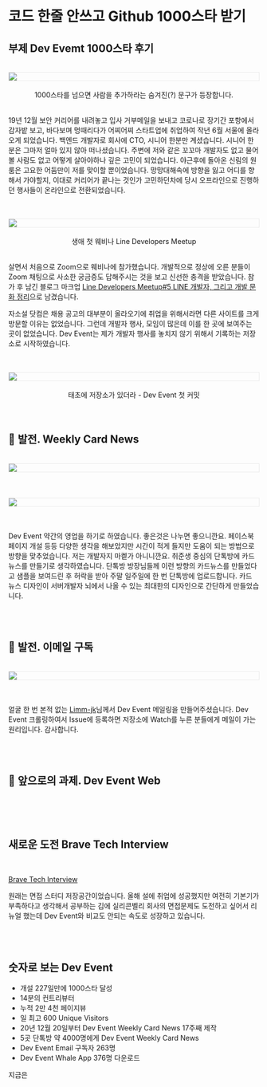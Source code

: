 # 코드 한줄 안쓰고 Github 1000스타 받기

## 부제 Dev Evemt 1000스타 후기 

<br />
<img src="./img/cover.png?raw=true" align="center" style="display: block; margin: 0px auto; display: block; height: auto; border:1px solid #eaeaea; padding: 0px;" width="" >
<br />
<center> 1000스타를 넘으면 사람을 추가하라는 숨겨진(?) 문구가 등장합니다. </center>
<br />


19년 12월 보안 커리어를 내려놓고 입사 거부메일을 보내고 코로나로 장기간 포항에서 감자밭 보고, 바다보며 멍때리다가 어찌어찌 스타트업에 취업하여 작년 6월 서울에 올라오게 되었습니다. 백엔드 개발자로 회사에 CTO, 시니어 한분만 계셨습니다. 시니어 한분은 그마저 얼마 있지 않아 떠나셨습니다. 주변에 저와 같은 꼬꼬마 개발자도 없고 물어볼 사람도 없고 어떻게 살아야하나 깊은 고민이 되었습니다. 야근후에 돌아온 신림의 원룸은 고요한 어둠만이 저를 맞이할 뿐이었습니다. 망망대해속에 방향을 잃고 어디를 향해서 가야할지, 이대로 커리어가 끝나는 것인가 고민하던차에 당시 오프라인으로 진행하던 행사들이 온라인으로 전환되었습니다. 

<br />
<br />
<img src="./img/line.png?raw=true" align="center" style="display: block; margin: 0px auto; display: block; height: auto; border:1px solid #eaeaea; padding: 0px;" width="" >
<br />
<center> 생애 첫 웨비나 Line Developers Meetup </center>
<br />

살면서 처음으로 Zoom으로 웨비나에 참가했습니다. 개발적으로 정상에 오른 분들이 Zoom 채팅으로 사소한 궁금증도 답해주시는 것을 보고 신선한 충격을 받았습니다. 참가 후 남긴 블로그 마크업 [Line Developers Meetup#5 LINE 개발자, 그리고 개발 문화 정리](https://covenant.tistory.com/179)으로 남겼습니다.

자소설 닷컴은 채용 공고의 대부분이 올라오기에 취업을 위해서라면 다른 사이트를 크게 방문할 이유는 없었습니다. 그런데 개발자 행사, 모임이 많은데 이를 한 곳에 보여주는 곳이 없었습니다. Dev Event는 제가 개발자 행사를 놓치지 않기 위해서 기록하는 저장소로 시작하였습니다. 

<br />
<br />
<img src="./img/init.png?raw=true" align="center" style="display: block; margin: 0px auto; display: block; height: auto; border:1px solid #eaeaea; padding: 0px;" width="" >
<br />
<center> 태초에 저장소가 있더라 - Dev Event 첫 커밋 </center>
<br />
<br />


## 🚀 발전. Weekly Card News 

<br />
<img src="./img/weekly_news.png?raw=true" align="center" style="display: block; margin: 0px auto; display: block; height: auto; border:1px solid #eaeaea; padding: 0px;" width="" >
<br />
<center>    </center>
<br />
<br />
<img src="./img/kakao.png?raw=true" align="center" style="display: block; margin: 0px auto; display: block; height: auto; border:1px solid #eaeaea; padding: 0px;" width="" >
<br />
<center>    </center>
<br />

Dev Event 약간의 영업을 하기로 하였습니다. 좋은것은 나누면 좋으니깐요. 페이스북 페이지 개설 등등 다양한 생각을 해보았지만 시간이 적게 들지만 도움이 되는 방법으로 방향을 맞추었습니다. 저는 개발자지 마켙가 아니니깐요. 취준생 중심의 단톡방에 카드뉴스를 만들기로 생각하였습니다. 단톡방 방장님들께 이런 방향의 카드뉴스를 만들었다고 샘플을 보여드린 후 허락을 받아 주말 일주일에 한 번 단톡방에 업로드합니다. 카드 뉴스 디자인이 서버개발자 뇌에서 나올 수 있는 최대한의 디자인으로 간단하게 만들었습니다. 

<br />
<br />

## 🚀 발전. 이메일 구독   

<br />
<img src="./img/subscribe.png?raw=true" align="center" style="display: block; margin: 0px auto; display: block; height: auto; border:1px solid #eaeaea; padding: 0px;" width="" >
<br />
<center>    </center>
<br />

얼굴 한 번 본적 없는 [Limm-jk](https://github.com/Limm-jk)님께서 Dev Event 메일링을 만들어주셨습니다. Dev Event 크롤링하여서 Issue에 등록하면 저장소에 Watch를 누른 분들에게 메일이 가는 원리입니다. 감사합니다.

<br />
<br />

## 🚀 앞으로의 과제. Dev Event Web

<br />


<br />
<br />

## 새로운 도전 Brave Tech Interview 

<br />

[Brave Tech Interview](https://github.com/brave-people/brave-tech-interview)

원래는 면접 스터디 저장공간이었습니다. 올해 설에 취업에 성공했지만 여전히 기본기가 부족하다고 생각해서 공부하는 김에 실리콘벨리 회사의 면접문제도 도전하고 싶어서 리뉴얼 했는데 Dev Event와 비교도 안되는 속도로 성장하고 있습니다. 

<br />
<br />

## 숫자로 보는 Dev Event

- 개설 227일만에 1000스타 달성
- 14분의 컨트리뷰터
- 누적 2만 4천 페이지뷰
- 일 최고 600 Unique Visitors
- 20년 12월 20일부터 Dev Event Weekly Card News 17주째 제작
- 5곳 단톡방 약 4000명에게 Dev Event Weekly Card News 
- Dev Event Email 구독자 263명
- Dev Event Whale App 376명 다운로드


지금은 

<br />
<br />
<br />
